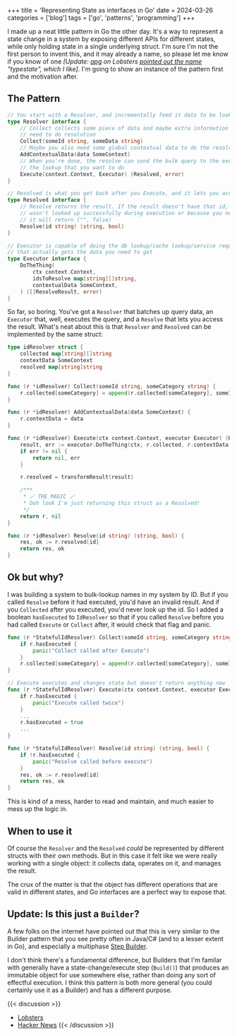 +++
title = 'Representing State as interfaces in Go'
date = 2024-03-26
categories = ['blog']
tags = ['go', 'patterns', 'programming']
+++

I made up a neat little pattern in Go the other day. It's a way to represent a state change in a system by exposing
different APIs for different states, while only holding state in a single underlying struct. I'm sure I'm not the first
person to invent this, and it may already a name, so please let me know if you know of one *[Update:
[apg](https://lobste.rs/~apg) on Lobsters [pointed out the
name](https://lobste.rs/s/tzgizl/representing_state_as_interfaces_go#c_cvlm2d) "typestate", which I like]*.  I'm going
to show an instance of the pattern first and the motivation after.

## The Pattern

```go
// You start with a Resolver, and incrementally feed it data to be looked up
type Resolver interface {
    // Collect collects some piece of data and maybe extra information about it that you
    // need to do resolution
    Collect(someId string, someData string)
    // Maybe you also need some global contextual data to do the resolve
    AddContextualData(data SomeContext)
    // When you're done, the resolve can send the bulk query to the executor to perform
    // the lookup that you want to do
    Execute(context.Context, Executor) (Resolved, error)
}

// Resolved is what you get back after you Execute, and it lets you access the resolved data
type Resolved interface {
    // Resolve returns the result. If the result doesn't have that id, either because it
    // wasn't looked up successfully during execution or because you never [Collect]ed it,
    // it will return ("", false)
    Resolve(id string) (string, bool)
}

// Executor is capable of doing the db lookup/cache lookup/service request/http request
// that actually gets the data you need to get
type Executor interface {
    DoTheThing(
        ctx context.Context,
        idsToResolve map[string][]string,
        contextualData SomeContext,
    ) ([]ResolveResult, error)
}

```

So far, so boring.  You've got a `Resolver` that batches up query data, an `Executor` that, well, executes the query,
 and a `Resolve` that lets you access the result.  What's neat about this is that `Resolver` and `Resolved` can be
 implemented by the same struct:

```go
type idResolver struct {
	collected map[string][]string
	contextData SomeContext
	resolved map[string]string
}

func (r *idResolver) Collect(someId string, someCategory string) {
	r.collected[someCategory] = append(r.collected[someCategory], someId)
}

func (r *idResolver) AddContextualData(data SomeContext) {
	r.contextData = data
}

func (r *idResolver) Execute(ctx context.Context, executor Executor) (Resolved, error) {
	result, err := executor.DoTheThing(ctx, r.collected, r.contextData)
	if err != nil {
		return nil, err
	}

	r.resolved = transformResult(result)

	/***
	 * 🪄 THE MAGIC 🪄
	 * Ooh look I'm just returning this struct as a Resolved!
	 */
	return r, nil
}

func (r *idResolver) Resolve(id string) (string, bool) {
	res, ok := r.resolved[id]
	return res, ok
}
```

## Ok but why?

I was building a system to bulk-lookup names in my system by ID.  But if you called `Resolve` before it had executed,
you'd have an invalid result.  And if you `Collected` after you executed, you'd never look up the id.  So I added a
boolean `hasExecuted` to `IdResolver` so that if you called `Resolve` before you had called `Execute` or `Collect`
after, it would check that flag and panic.

```go
func (r *StatefulIdResolver) Collect(someId string, someCategory string) {
    if r.hasExecuted {
        panic("Collect called after Execute")
    }
	r.collected[someCategory] = append(r.collected[someCategory], someId)
}

// Execute executes and changes state but doesn't return anything new
func (r *StatefulIdResolver) Execute(ctx context.Context, executor Executor) error {
    if r.hasExecuted {
        panic("Execute called twice")
    }
    ...
    r.hasExecuted = true
    ...
}

func (r *StatefulIdResolver) Resolve(id string) (string, bool) {
    if !r.hasExecuted {
        panic("Resolve called before execute")
    }
	res, ok := r.resolved[id]
	return res, ok
}
```

This is kind of a mess, harder to read and maintain, and much easier to mess up the logic in.

## When to use it

Of course the `Resolver` and the `Resolved` *could* be represented by different structs with their own methods.  But in
this case it felt like we were really working with a single object:  it collects data, operates on it, and manages the
result.

The crux of the matter is that the object has different operations that are valid in different states, and Go interfaces
are a perfect way to expose that.

## Update: Is this just a `Builder`?

A few folks on the internet have pointed out that this is very similar to the Builder pattern that you see pretty
often in Java/C# (and to a lesser extent in Go), and especially a multiphase [Step Builder](https://www.svlada.com/step-builder-pattern/).

I don't think there's a fundamental difference, but Builders that I'm familar with generally have a state-change/execute
  step (`Build()`) that produces an immutable object for use somewhere else, rather than doing any sort of effectful
  execution.  I think this pattern is both more general (you could certainly use it as a Builder) and has a different
  purpose.

{{< discussion >}}
* [Lobsters](https://lobste.rs/s/tzgizl/representing_state_as_interfaces_go)
* [Hacker News](https://news.ycombinator.com/item?id=39848164)
{{< /discussion >}}




<!--  LocalWords:  someData AddContextualData SomeContext
 -->
